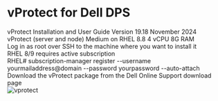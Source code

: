 # vProtect for Dell DPS
vProtect Installation and User Guide Version 19.18 November 2024 <br>
vProtect (server and node) Medium on RHEL 8.8 4 vCPU 8G RAM <br>
Log in as root over SSH to the machine where you want to install it<br>
RHEL 8/9 requires active subscription<br>
RHEL#   subscription-manager register --username yourmailaddress@domain --password yourpassword --auto-attach<br>
Download the vProtect package from the Dell Online Support download page<br>
![vprotect ](image/vprotect-dell-deonload.png)

